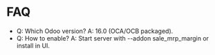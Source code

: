 # FAQ

- Q: Which Odoo version? A: 16.0 (OCA/OCB packaged).
- Q: How to enable? A: Start server with --addon sale_mrp_margin or install in UI.
